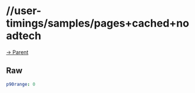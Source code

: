
# //user-timings/samples/pages+cached+noadtech

[→ Parent](../..)


## Raw


```yaml
p90range: 0

```

